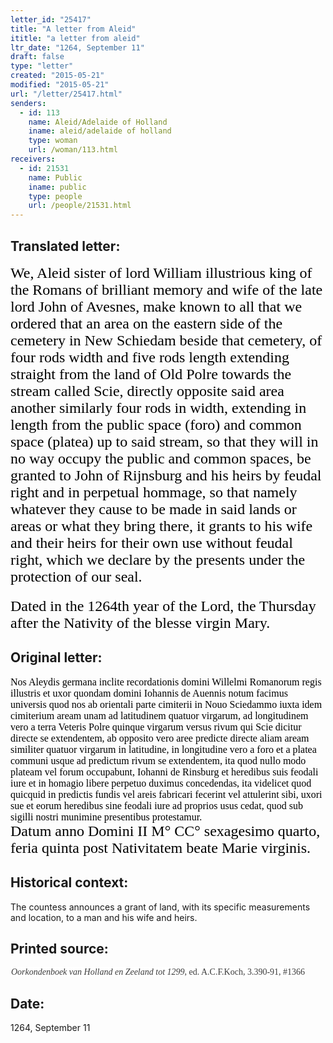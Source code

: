 ```yaml
---
letter_id: "25417"
title: "A letter from Aleid"
ititle: "a letter from aleid"
ltr_date: "1264, September 11"
draft: false
type: "letter"
created: "2015-05-21"
modified: "2015-05-21"
url: "/letter/25417.html"
senders:
  - id: 113
    name: Aleid/Adelaide of Holland
    iname: aleid/adelaide of holland
    type: woman
    url: /woman/113.html
receivers:
  - id: 21531
    name: Public
    iname: public
    type: people
    url: /people/21531.html
---
```

<h2> Translated letter:</h2><p style="margin: 0in 2pt 15pt 0in; text-indent: 0in;"><span style="color: rgb(0, 0, 0); font-family: Angsana New; font-size: x-large;">We, Aleid sister of lord William illustrious king of the Romans of brilliant memory and wife of the late lord John of Avesnes, make known to all that we ordered that an area on the eastern side of the cemetery in New Schiedam beside that cemetery, of four rods width and five rods length extending straight from the land of Old Polre towards the stream called Scie, directly opposite said area another similarly four rods in width, extending in length from the public space (foro) and common space (platea) up to said stream, so that they will in no way occupy the public and common spaces, be granted to John of Rijnsburg and his heirs by feudal right and in perpetual hommage, so that namely whatever they cause to be made in said lands or areas or what they bring there, it grants to his wife and their heirs for their own use without feudal right, which we declare by the presents under the protection of our seal.</span></p><p style="margin: 0in 2pt 15pt 0in; text-indent: 0in;"><span style="font-family: Angsana New;"><span style="color: rgb(0, 0, 0); font-size: x-large;">Dated in the 1264</span><span style="color: rgb(0, 0, 0); font-size: x-large;">th</span><span style="color: rgb(0, 0, 0); font-size: x-large;"> year of the Lord, the Thursday after the Nativity of the blesse virgin Mary.</span></span></p><p><span style="color: rgb(0, 0, 0); font-family: Times New Roman; font-size: medium;"> </span></p><h2 class="mt-4"> Original letter:</h2><p style="margin: 6pt 2pt 0pt 0in;"><span style="color: rgb(0, 0, 0); font-family: Times New Roman; font-size: medium;">Nos Aleydis germana inclite recordationis domini Willelmi Romanorum regis illustris et uxor quondam domini Iohannis de Auennis notum facimus universis quod nos ab orientali parte cimiterii in Nouo Sciedammo iuxta idem cimiterium aream unam ad latitudinem quatuor virgarum, ad longitudinem vero a terra Veteris Polre quinque virgarum versus rivum qui Scie dicitur directe se extendentem, ab opposito vero aree predicte directe aliam aream similiter quatuor virgarum in latitudine, in longitudine vero a foro et a platea communi usque ad predictum rivum se extendentem, ita quod nullo modo plateam vel forum occupabunt, Iohanni de Rinsburg et heredibus suis feodali iure et in homagio libere perpetuo duximus concedendas, ita videlicet quod quicquid in predictis fundis vel areis fabricari fecerint vel attulerint sibi, uxori sue et eorum heredibus sine feodali iure ad proprios usus cedat, quod sub sigilli nostri munimine presentibus protestamur.</span></p><p style="margin: 0in 2pt 15pt 0in; text-indent: 0in;"><span style="color: rgb(0, 0, 0); font-family: Angsana New; font-size: x-large;">Datum anno Domini II M° CC° sexagesimo quarto, feria quinta post Nativitatem beate Marie virginis.</span></p><p><span style="color: rgb(0, 0, 0); font-family: Times New Roman; font-size: medium;"> </span></p><h2 class="mt-4"> Historical context:</h2><p>The countess announces a grant of land, with its specific measurements and location, to a man and his wife and heirs.</p><h2 class="mt-4"> Printed source:</h2><p style="margin: 0in 2.9pt 6pt 0.7pt;"><em><span style='background: white; color: rgb(59, 59, 59); font-family: "Georgia",serif; font-size: 10.5pt; mso-bidi-font-family: "Times New Roman"; mso-bidi-theme-font: minor-bidi;'>Oorkondenboek van Holland en Zeeland tot 1299</span></em><span style='background: white; color: rgb(59, 59, 59); font-family: "Georgia",serif; font-size: 10.5pt;'>, ed. A.C.F.Koch, 3.390-91, #1366</span></p><p><span style="color: rgb(0, 0, 0); font-family: Times New Roman; font-size: medium;"> </span></p><h2 class="mt-4"> Date:</h2>1264, September 11